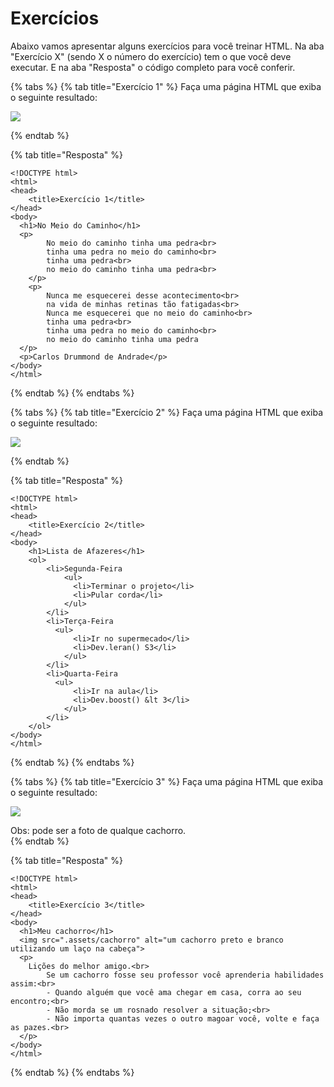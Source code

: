# Exercícios

Abaixo vamos apresentar alguns exercícios para você treinar HTML. Na aba "Exercício X" \(sendo X o número do exercício\) tem o que você deve executar. E na aba "Resposta" o código completo para você conferir. 

{% tabs %}
{% tab title="Exercício 1" %}
Faça uma página HTML que exiba o seguinte resultado:

![](https://lh4.googleusercontent.com/8sPOsprum_9YzTxdtE8jG3Ivebvmqe-uFq7fdZwq0per9decwRCngVE-nTg-EqJJldeHuLdms1zP832edY8l_5u_mA3X4XHXfhGTsERW7rqQESUTUOeMdfezob5z25fGcO1dtqsNN9s)

  
{% endtab %}

{% tab title="Resposta" %}
```markup
<!DOCTYPE html>
<html>
<head>
    <title>Exercício 1</title>
</head>
<body>
  <h1>No Meio do Caminho</h1>
  <p>
    	No meio do caminho tinha uma pedra<br>
		tinha uma pedra no meio do caminho<br>
		tinha uma pedra<br>
		no meio do caminho tinha uma pedra<br>
    </p>
	<p>
		Nunca me esquecerei desse acontecimento<br>
		na vida de minhas retinas tão fatigadas<br>
		Nunca me esquecerei que no meio do caminho<br>
		tinha uma pedra<br>
		tinha uma pedra no meio do caminho<br>
		no meio do caminho tinha uma pedra
  </p>
  <p>Carlos Drummond de Andrade</p>
</body>
</html>
```
{% endtab %}
{% endtabs %}

{% tabs %}
{% tab title="Exercício 2" %}
Faça uma página HTML que exiba o seguinte resultado:

![](https://lh4.googleusercontent.com/9BdWfPgLIA2i3G9K0V3RCpCCJ2gaFNRJI35aL0Qw06IvTg0aWu4gJ1LTQ7P8WvEuRHCKVcmuvdJcQmLJ3cIBVZqH_lECWeNPODO8h8vW5kGXJnfUHytbenux3aUfhPLXB-Pk84Gp5L0)

  
{% endtab %}

{% tab title="Resposta" %}
```markup
<!DOCTYPE html>
<html>
<head>
    <title>Exercício 2</title>
</head>
<body>
    <h1>Lista de Afazeres</h1>
    <ol>
        <li>Segunda-Feira
         	<ul>
              <li>Terminar o projeto</li>
              <li>Pular corda</li>
            </ul>
        </li>
        <li>Terça-Feira
          <ul>
              <li>Ir no supermecado</li>
              <li>Dev.leran() S3</li>
            </ul>
        </li>
        <li>Quarta-Feira
          <ul>
              <li>Ir na aula</li>
              <li>Dev.boost() &lt 3</li>
            </ul>
        </li>
    </ol>
</body>
</html>
```
{% endtab %}
{% endtabs %}

{% tabs %}
{% tab title="Exercício 3" %}
Faça uma página HTML que exiba o seguinte resultado:

![](https://lh5.googleusercontent.com/eXT8vSGYp3171vJIcgWZRQ2n5gyapLpxfk76PoWsZRPZHCoBLFuJpD2KaqLJRZBpDrqbz0dy_0CXgdU422ww3-8NsYTGOUe5yzj7LilKS2Sdfm4dXegQ9FjPWHs_gz6iHxP4W5VVIuw)

Obs: pode ser a foto de qualque cachorro.  
{% endtab %}

{% tab title="Resposta" %}
```markup
<!DOCTYPE html>
<html>
<head>
    <title>Exercício 3</title>
</head>
<body>
  <h1>Meu cachorro</h1>
  <img src=".assets/cachorro" alt="um cachorro preto e branco utilizando um laço na cabeça">
  <p>
    Lições do melhor amigo.<br>
		Se um cachorro fosse seu professor você aprenderia habilidades assim:<br>
		- Quando alguém que você ama chegar em casa, corra ao seu encontro;<br>
		- Não morda se um rosnado resolver a situação;<br>
		- Não importa quantas vezes o outro magoar você, volte e faça as pazes.<br>
  </p>
</body>
</html>
```
{% endtab %}
{% endtabs %}

